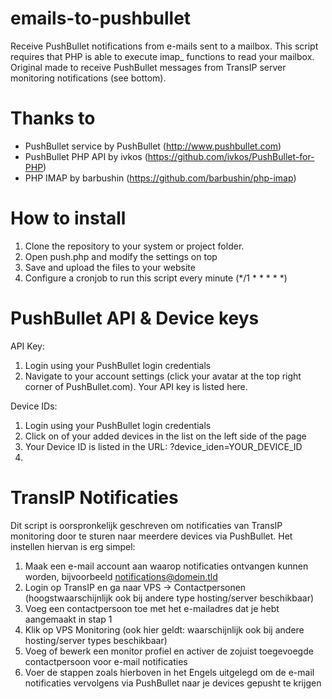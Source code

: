 emails-to-pushbullet
====================

Receive PushBullet notifications from e-mails sent to a mailbox. This script requires that PHP is able to execute imap_ functions to read your mailbox. Original made to receive PushBullet messages from TransIP server monitoring notifications (see bottom).


Thanks to
====================

  - PushBullet service by PushBullet (http://www.pushbullet.com)
  - PushBullet PHP API by ivkos (https://github.com/ivkos/PushBullet-for-PHP)
  - PHP IMAP by barbushin (https://github.com/barbushin/php-imap)


How to install
=====================

  1. Clone the repository to your system or project folder.
  2. Open push.php and modify the settings on top
  3. Save and upload the files to your website
  4. Configure a cronjob to run this script every minute (*/1 * * * * *)
  
PushBullet API & Device keys
=====================

API Key:
  1. Login using your PushBullet login credentials
  2. Navigate to your account settings (click your avatar at the top right corner of PushBullet.com). Your API key is listed here.
  
Device IDs:
  1. Login using your PushBullet login credentials
  2. Click on of your added devices in the list on the left side of the page
  3. Your Device ID is listed in the URL: ?device_iden=YOUR_DEVICE_ID
  4. 
  

TransIP Notificaties
=======================

Dit script is oorspronkelijk geschreven om notificaties van TransIP monitoring door te sturen naar meerdere devices via PushBullet. Het instellen hiervan is erg simpel:

  1. Maak een e-mail account aan waarop notificaties ontvangen kunnen worden, bijvoorbeeld notifications@domein.tld
  2. Login op TransIP en ga naar VPS -> Contactpersonen (hoogstwaarschijnlijk ook bij andere type hosting/server beschikbaar)
  3. Voeg een contactpersoon toe met het e-mailadres dat je hebt aangemaakt in stap 1
  4. Klik op VPS Monitoring (ook hier geldt: waarschijnlijk ook bij andere hosting/server types beschikbaar)
  5. Voeg of bewerk een monitor profiel en activer de zojuist toegevoegde contactpersoon voor e-mail notificaties
  6. Voer de stappen zoals hierboven in het Engels uitgelegd om de e-mail notificaties vervolgens via PushBullet naar je devices gepusht te krijgen
